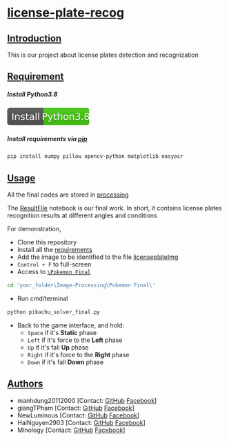 
# [license-plate-recog](#project)

## [Introduction](#introduction)
This is our project about license plates detection and recognization
## [Requirement](#requirement)

##### Install Python3.8
[![Install Python3.8](install-python.svg)](https://www.python.org/downloads/)

##### Install requirements via [pip](https://pip.pypa.io/en/stable/)
```bash
pip install numpy pillow opencv-python matplotlib easyocr
```

## [Usage](#usage)
All the final codes are stored in [processing](https://github.com/quangnv2002/licensePlateRecog/blob/master/processing.py)

The [ResultFile](https://github.com/quangnv2002/licensePlateRecog/tree/master/ResultFile) notebook is our final work. 
In short, it contains license plates recognition results at different angles and conditions

For demonstration, 
- Clone this repository 
- Install all the [requirements](#requirement)
- Add the image to be identified to the file [licenseplateImg](https://github.com/quangnv2002/licensePlateRecog/tree/master/licenseplateImg)
- `Control + F` to full-screen
- Access to [`\Pokemon Final`](https://github.com/manhdung20112000/Image-Processing/tree/main/Pokemon%20Final) 
```bash
cd 'your_folder\Image-Processing\Pokemon Final\'
```
- Run cmd/terminal
```bash
python pikachu_solver_final.py
```
- Back to the game interface, and hold:
    - `Space` if it's **Static** phase
    - `Left` if it's force to the **Left** phase
    - `Up` if it's fall **Up** phase
    - `Right` if it's force to the **Right** phase
    - `Down` if it's fall **Down** phase

## [Authors](#author)
- manhdung20112000 
[Contact: [GitHub](https://github.com/manhdung20112000) [Facebook](https://www.facebook.com/nmd2000)]
- giangTPham
[Contact: [GitHub](https://github.com/giangTPham) [Facebook](https://www.facebook.com/hitsantheassassin)]
- NewLuminous
[Contact: [GitHub](https://github.com/NewLuminous) [Facebook](https://www.facebook.com/newluminous)]
- HaiNguyen2903
[Contact: [GitHub](https://github.com/HaiNguyen2903) [Facebook](https://www.facebook.com/profile.php?id=100005389968107)]
- Minology
[Contact: [GitHub](https://github.com/Minology) [Facebook](https://www.facebook.com/Min0l0gy)]
